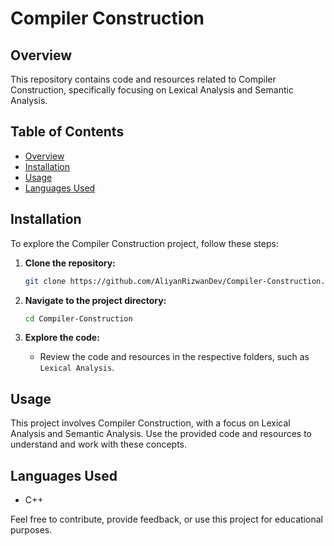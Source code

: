 
# Compiler Construction



## Overview

This repository contains code and resources related to Compiler Construction, specifically focusing on Lexical Analysis and Semantic Analysis.

## Table of Contents

- [Overview](#overview)
- [Installation](#installation)
- [Usage](#usage)
- [Languages Used](#languages-used)


## Installation

To explore the Compiler Construction project, follow these steps:

1. **Clone the repository:**

   ```bash
   git clone https://github.com/AliyanRizwanDev/Compiler-Construction.git
   ```

2. **Navigate to the project directory:**

   ```bash
   cd Compiler-Construction
   ```

3. **Explore the code:**

   - Review the code and resources in the respective folders, such as `Lexical Analysis`.

## Usage

This project involves Compiler Construction, with a focus on Lexical Analysis and Semantic Analysis. Use the provided code and resources to understand and work with these concepts.

## Languages Used

- C++

Feel free to contribute, provide feedback, or use this project for educational purposes.

```

